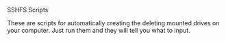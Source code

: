 SSHFS Scripts

These are scripts for automatically creating the deleting mounted drives on your computer.
Just run them and they will tell you what to input.
